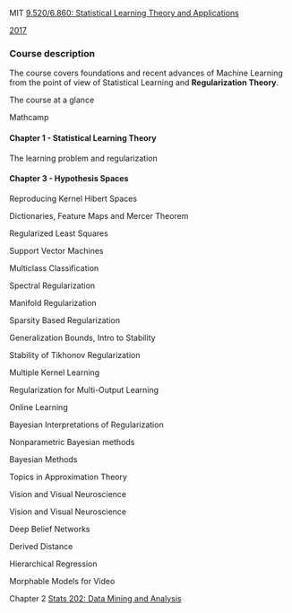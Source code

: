 MIT [9.520/6.860: Statistical Learning Theory and Applications](http://www.mit.edu/~9.520/fall18/)

[2017](http://www.mit.edu/~9.520/fall17/index.html)

### Course description

The course covers foundations and recent advances of Machine Learning from the point of view of Statistical Learning and **Regularization Theory**.

The course at a glance

Mathcamp

####  **Chapter 1 - Statistical Learning Theory** 

The learning problem and regularization

#### **Chapter 3 - Hypothesis Spaces** 

Reproducing Kernel Hibert Spaces

Dictionaries, Feature Maps and Mercer Theorem

Regularized Least Squares

Support Vector Machines

Multiclass Classification

Spectral Regularization

Manifold Regularization

Sparsity Based Regularization

Generalization Bounds, Intro to Stability

Stability of Tikhonov Regularization

Multiple Kernel Learning

Regularization for Multi-Output Learning

Online Learning

Bayesian Interpretations of Regularization

Nonparametric Bayesian methods

Bayesian Methods

Topics in Approximation Theory

Vision and Visual Neuroscience

Vision and Visual Neuroscience

Deep Belief Networks

Derived Distance

Hierarchical Regression

Morphable Models for Video

Chapter 2 [Stats 202: Data Mining and Analysis](http://web.stanford.edu/class/stats202/content/lectures.html)